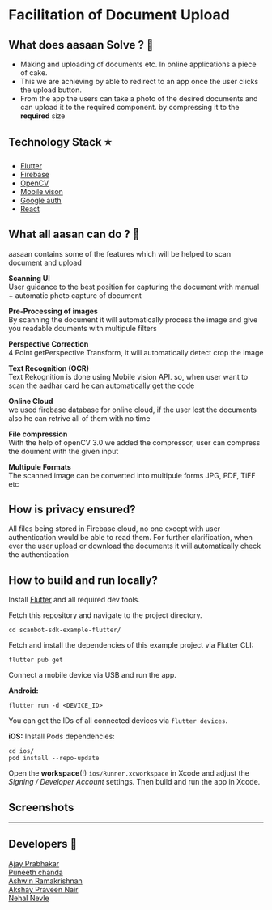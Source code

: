 # Facilitation of Document Upload

## What does aasaan Solve ? :eyes:

* Making and uploading of documents etc. In online applications a piece of cake.
* This we are achieving by able to redirect to an app once the user clicks the upload button.
* From the app the users can take a photo of the desired documents and can upload it to the required component. by compressing it to the **required** size

## Technology Stack :star:

* [Flutter](https://flutter.dev/)
* [Firebase](https://firebase.google.com/)
* [OpenCV](https://opencv.org/)
* [Mobile vison](https://developers.google.com/vision)
* [Google auth](https://developers.google.com/identity/protocols/oauth2)
* [React](https://reactjs.org/)


## What all aasan can do ? :thought_balloon:

aasaan contains some of the features which will be helped to scan document and upload

**Scanning UI** \
User guidance to the best position for capturing the document with manual + automatic photo capture of document

**Pre-Processing of images** \
By scanning the document it will automatically process the image and give you readable douments with multipule filters

**Perspective Correction** \
4 Point getPerspective Transform, it will automatically detect crop the image

**Text Recognition (OCR)** \
Text Rekognition is done using Mobile vision API. so, when user want to scan the aadhar card he can automatically get the code
 
**Online Cloud** \
we used firebase database for online cloud, if the user lost the documents also he can retrive all of them with no time

**File compression** \
With the help of openCV 3.0 we added the compressor, user can compress the doument with the given input 

**Multipule Formats** \
The scanned image can be converted into multipule forms JPG, PDF, TiFF etc

## How is privacy ensured? 
All files being stored in Firebase cloud, no one except with user authentication would be able to read them. 
For further clarification, when ever the user upload or download the documents it will automatically check the authentication  

## How to build and run locally?
Install [Flutter](https://flutter.dev) and all required dev tools.

Fetch this repository and navigate to the project directory.

```
cd scanbot-sdk-example-flutter/
```
Fetch and install the dependencies of this example project via Flutter CLI:

```
flutter pub get
```
Connect a mobile device via USB and run the app.

**Android:** 
```
flutter run -d <DEVICE_ID>
```
You can get the IDs of all connected devices via `flutter devices`.

**iOS:** 
Install Pods dependencies:
```
cd ios/
pod install --repo-update
```

Open the **workspace**(!) `ios/Runner.xcworkspace` in Xcode and adjust the *Signing / Developer Account* settings. 
Then build and run the app in Xcode.

## Screenshots
___
## Developers :information_desk_person:

[Ajay Prabhakar](https://github.com/chromicle) \
[Puneeth chanda](https://github.com/puneeth2001) \
[Ashwin Ramakrishnan](https://github.com/ashwinkey04) \
[Akshay Praveen Nair](https://github.com/iammarco11) \
[Nehal Nevle](https://github.com/Blackcipher101)
